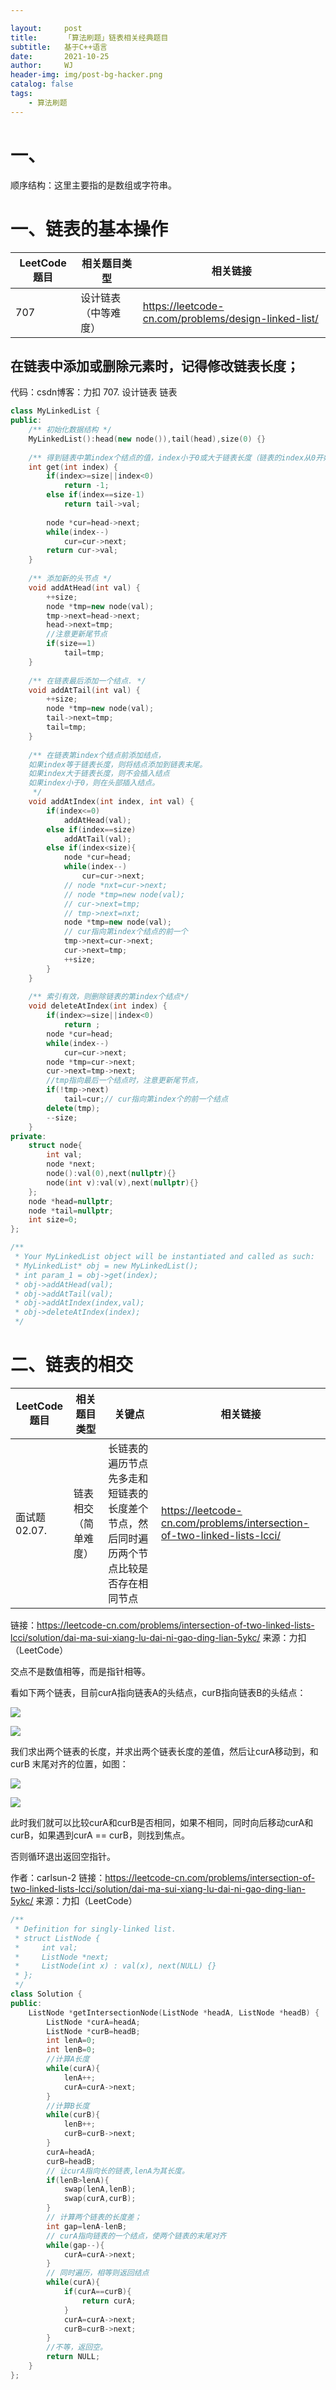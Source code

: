 ```yaml
---

layout:     post
title:      「算法刷题」链表相关经典题目
subtitle:   基于C++语言
date:       2021-10-25
author:     WJ
header-img: img/post-bg-hacker.png
catalog: false
tags:
    - 算法刷题
---
```


# 一、

顺序结构：这里主要指的是数组或字符串。

# 一、链表的基本操作

| **LeetCode题目** | **相关题目类型**     | **相关链接**                                         |
| ---------------- | -------------------- | ---------------------------------------------------- |
| 707              | 设计链表（中等难度） | https://leetcode-cn.com/problems/design-linked-list/ |

## 在链表中添加或删除元素时，记得修改链表长度；

代码：csdn博客：力扣 707. 设计链表 链表

```c++
class MyLinkedList {
public:
    /** 初始化数据结构 */
    MyLinkedList():head(new node()),tail(head),size(0) {}
    
    /** 得到链表中第index个结点的值，index小于0或大于链表长度（链表的index从0开始），返回-1 */
    int get(int index) {
        if(index>=size||index<0)
            return -1;
        else if(index==size-1)
            return tail->val;
        
        node *cur=head->next;
        while(index--)
            cur=cur->next;
        return cur->val;
    }
    
    /** 添加新的头节点 */
    void addAtHead(int val) {
        ++size;
        node *tmp=new node(val);
        tmp->next=head->next;
        head->next=tmp;
        //注意更新尾节点
        if(size==1)
            tail=tmp;
    }
    
    /** 在链表最后添加一个结点. */
    void addAtTail(int val) {
        ++size;
        node *tmp=new node(val);
        tail->next=tmp;
        tail=tmp;
    }
    
    /** 在链表第index个结点前添加结点，
    如果index等于链表长度，则将结点添加到链表末尾。
    如果index大于链表长度，则不会插入结点
    如果index小于0，则在头部插入结点。
     */
    void addAtIndex(int index, int val) {
        if(index<=0)
            addAtHead(val);
        else if(index==size)
            addAtTail(val);
        else if(index<size){
            node *cur=head;
            while(index--)
                cur=cur->next;
            // node *nxt=cur->next;
            // node *tmp=new node(val);
            // cur->next=tmp;
            // tmp->next=nxt;
            node *tmp=new node(val);
            // cur指向第index个结点的前一个
            tmp->next=cur->next;
            cur->next=tmp;
            ++size;
        }
    }
    
    /** 索引有效，则删除链表的第index个结点*/
    void deleteAtIndex(int index) {
        if(index>=size||index<0)
            return ;
        node *cur=head;
        while(index--)
            cur=cur->next;
        node *tmp=cur->next;
        cur->next=tmp->next;
        //tmp指向最后一个结点时，注意更新尾节点，
        if(!tmp->next)
            tail=cur;// cur指向第index个的前一个结点
        delete(tmp);
        --size;
    }
private:
    struct node{
        int val;
        node *next;
        node():val(0),next(nullptr){}
        node(int v):val(v),next(nullptr){}
    };
    node *head=nullptr;
    node *tail=nullptr;
    int size=0;
};

/**
 * Your MyLinkedList object will be instantiated and called as such:
 * MyLinkedList* obj = new MyLinkedList();
 * int param_1 = obj->get(index);
 * obj->addAtHead(val);
 * obj->addAtTail(val);
 * obj->addAtIndex(index,val);
 * obj->deleteAtIndex(index);
 */

```



# 二、链表的相交

| **LeetCode题目** | **相关题目类型**     | 关键点                                                       | **相关链接**                                                 |
| ---------------- | -------------------- | ------------------------------------------------------------ | ------------------------------------------------------------ |
| 面试题02.07.     | 链表相交（简单难度） | 长链表的遍历节点先多走和短链表的长度差个节点，然后同时遍历两个节点比较是否存在相同节点 | https://leetcode-cn.com/problems/intersection-of-two-linked-lists-lcci/ |

链接：https://leetcode-cn.com/problems/intersection-of-two-linked-lists-lcci/solution/dai-ma-sui-xiang-lu-dai-ni-gao-ding-lian-5ykc/
来源：力扣（LeetCode）

交点不是数值相等，而是指针相等。

 看如下两个链表，目前curA指向链表A的头结点，curB指向链表B的头结点： 

![]({{site.baseurl}}/img-post/算法刷题/2021-10-25-【算法刷题】链表相关经典题目/示例图1.png)

![](..//img-post/算法刷题/2021-10-25-【算法刷题】链表相关经典题目/示例图1.png)

 我们求出两个链表的长度，并求出两个链表长度的差值，然后让curA移动到，和curB 末尾对齐的位置，如图： 

![]({{site.baseurl}}/img-post/算法刷题/2021-10-25-【算法刷题】链表相关经典题目/示例图2.png)

![](..//img-post/算法刷题/2021-10-25-【算法刷题】链表相关经典题目/示例图2.png)

此时我们就可以比较curA和curB是否相同，如果不相同，同时向后移动curA和curB，如果遇到curA == curB，则找到焦点。

否则循环退出返回空指针。

作者：carlsun-2
链接：https://leetcode-cn.com/problems/intersection-of-two-linked-lists-lcci/solution/dai-ma-sui-xiang-lu-dai-ni-gao-ding-lian-5ykc/
来源：力扣（LeetCode）

```c++
/**
 * Definition for singly-linked list.
 * struct ListNode {
 *     int val;
 *     ListNode *next;
 *     ListNode(int x) : val(x), next(NULL) {}
 * };
 */
class Solution {
public:
    ListNode *getIntersectionNode(ListNode *headA, ListNode *headB) {
        ListNode *curA=headA;
        ListNode *curB=headB;
        int lenA=0;
        int lenB=0;
        //计算A长度
        while(curA){
            lenA++;
            curA=curA->next;
        }
        //计算B长度
        while(curB){
            lenB++;
            curB=curB->next;
        }
        curA=headA;
        curB=headB;
        // 让curA指向长的链表,lenA为其长度。
        if(lenB>lenA){
            swap(lenA,lenB);
            swap(curA,curB);
        }
        // 计算两个链表的长度差；
        int gap=lenA-lenB;
        // curA指向链表的一个结点，使两个链表的末尾对齐
        while(gap--){
            curA=curA->next;
        }
        // 同时遍历，相等则返回结点
        while(curA){
            if(curA==curB){
                return curA;
            }
            curA=curA->next;
            curB=curB->next;
        }
        //不等，返回空。
        return NULL;
    }
};



```

